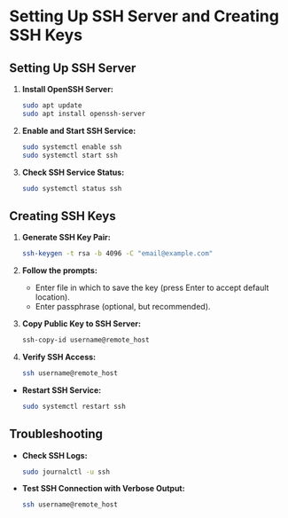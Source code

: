 # Setting Up SSH Server and Creating SSH Keys

## Setting Up SSH Server

1. **Install OpenSSH Server:**
    ```sh
    sudo apt update
    sudo apt install openssh-server
    ```

2. **Enable and Start SSH Service:**
    ```sh
    sudo systemctl enable ssh
    sudo systemctl start ssh
    ```

3. **Check SSH Service Status:**
    ```sh
    sudo systemctl status ssh
    ```

## Creating SSH Keys

1. **Generate SSH Key Pair:**
    ```sh
    ssh-keygen -t rsa -b 4096 -C "email@example.com"
    ```

2. **Follow the prompts:**
    - Enter file in which to save the key (press Enter to accept default location).
    - Enter passphrase (optional, but recommended).

3. **Copy Public Key to SSH Server:**
    ```sh
    ssh-copy-id username@remote_host
    ```

4. **Verify SSH Access:**
    ```sh
    ssh username@remote_host
    ```

- **Restart SSH Service:**
  ```sh
  sudo systemctl restart ssh
  ```

## Troubleshooting

- **Check SSH Logs:**
  ```sh
  sudo journalctl -u ssh
  ```

- **Test SSH Connection with Verbose Output:**
  ```sh
  ssh username@remote_host
  ```